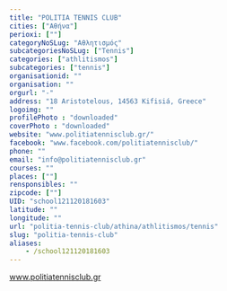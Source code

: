```yaml
---
title: "POLITIA TENNIS CLUB"
cities: ["Αθήνα"]
perioxi: [""]
categoryNoSLug: "Αθλητισμός"
subcategoriesNoSLug: ["Tennis"]
categories: ["athlitismos"]
subcategories: ["tennis"]
organisationid: ""
organisation: ""
orgurl: "-"
address: "18 Aristotelous, 14563 Kifisiá, Greece"
logoimg: ""
profilePhoto : "downloaded"
coverPhoto : "downloaded"
website: "www.politiatennisclub.gr/"
facebook: "www.facebook.com/politiatennisclub/"
phone: ""
email: "info@politiatennisclub.gr"
courses: ""
places: [""]
rensponsibles: ""
zipcode: [""]
UID: "school121120181603"
latitude: ""
longitude: ""
url: "politia-tennis-club/athina/athlitismos/tennis"
slug: "politia-tennis-club"
aliases:
    - /school121120181603
---
```



www.politiatennisclub.gr

